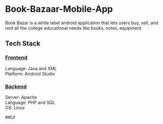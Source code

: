 # Book-Bazaar-Mobile-App
Book Bazar is a white label android application that lets users buy, sell, and rent all the college educational needs like books, notes, equipment.</br>
## Tech Stack
### <ins>Frontend</ins> </br>
Language: Java and XML</br>
Platform: Android Studio</br>
### <ins>Backend</ins> </br>
Server: Apache </br>
Language: PHP and SQL </br>
OS: Linux </br>

##UI

